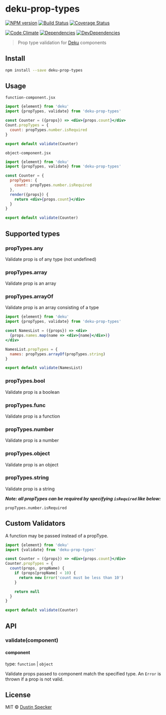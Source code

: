 # deku-prop-types

[![NPM version](https://badge.fury.io/js/deku-prop-types.svg)](http://badge.fury.io/js/deku-prop-types) [![Build Status](https://travis-ci.org/dustinspecker/deku-prop-types.svg?branch=master)](https://travis-ci.org/dustinspecker/deku-prop-types) [![Coverage Status](https://img.shields.io/coveralls/dustinspecker/deku-prop-types.svg)](https://coveralls.io/r/dustinspecker/deku-prop-types?branch=master)

[![Code Climate](https://codeclimate.com/github/dustinspecker/deku-prop-types/badges/gpa.svg)](https://codeclimate.com/github/dustinspecker/deku-prop-types) [![Dependencies](https://david-dm.org/dustinspecker/deku-prop-types.svg)](https://david-dm.org/dustinspecker/deku-prop-types/#info=dependencies&view=table) [![DevDependencies](https://david-dm.org/dustinspecker/deku-prop-types/dev-status.svg)](https://david-dm.org/dustinspecker/deku-prop-types/#info=devDependencies&view=table)

> Prop type validation for [Deku](https://github.com/dekujs/deku) components

## Install

```bash
npm install --save deku-prop-types
```

## Usage

`function-component.jsx`
```jsx
import {element} from 'deku'
import {propTypes, validate} from 'deku-prop-types'

const Counter = ({props}) => <div>{props.count}</div>
Count.propTypes = {
  count: propTypes.number.isRequired
}

export default validate(Counter)
```

`object-component.jsx`
```jsx
import {element} from 'deku'
import {propTypes, validate} from 'deku-prop-types'

const Counter = {
  propTypes: {
    count: propTypes.number.isRequired
  },
  render({props}) {
    return <div>{props.count}</div>
  }
}

export default validate(Counter)
```

## Supported types
### propTypes.any
Validate prop is of any type (not undefined)
### propTypes.array
Validate prop is an array

### propTypes.arrayOf
Validate prop is an array consisting of a type

```jsx
import {element} from 'deku'
import {propTypes, validate} from 'deku-prop-types'

const NamesList = ({props}) => <div>
  {props.names.map(name => <div>{name}</div>)}
</div>

NamesList.propTypes = {
  names: propTypes.arrayOf(propTypes.string)
}

export default validate(NamesList)
```

### propTypes.bool
Validate prop is a boolean
### propTypes.func
Validate prop is a function
### propTypes.number
Validate prop is a number
### propTypes.object
Validate prop is an object
### propTypes.string
Validate prop is a string


***Note: all propTypes can be required by specifying `isRequired` like below:***

`propTypes.number.isRequired`

## Custom Validators
A function may be passed instead of a propType.

```jsx
import {element} from 'deku'
import {validate} from 'deku-prop-types'

const Counter = ({props}) => <div>{props.count}</div>
Counter.propTypes = {
  count(props, propName) {
    if (props[propName] < 10) {
      return new Error('count must be less than 10')
    }

    return null
  }
}

export default validate(Counter)
```

## API
### validate(component)
#### component
type: `function` | `object`

Validate props passed to component match the specified type. An `Error` is thrown if a prop is not valid.

## License
MIT © [Dustin Specker](https://github.com/dustinspecker)
